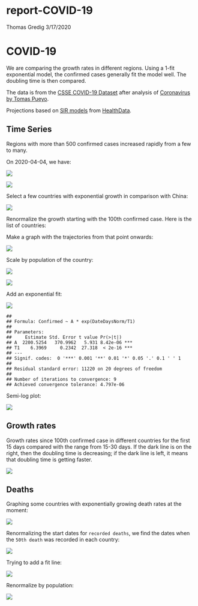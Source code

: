 report-COVID-19
================
Thomas Gredig
3/17/2020

# COVID-19

We are comparing the growth rates in different regions. Using a 1-fit
exponential model, the confirmed cases generally fit the model well. The
doubling time is then compared.

The data is from the [CSSE COVID-19
Dataset](https://github.com/CSSEGISandData/COVID-19) after analysis of
[Coronavirus by Tomas
Pueyo](https://medium.com/@tomaspueyo/coronavirus-act-today-or-people-will-die-f4d3d9cd99ca).

Projections based on [SIR
models](https://www.maa.org/press/periodicals/loci/joma/the-sir-model-for-spread-of-disease-the-differential-equation-model)
from [HealthData](https://covid19.healthdata.org/projections).

## Time Series

Regions with more than 500 confirmed cases increased rapidly from a few
to many.

On 2020-04-04, we have:

![](README_files/figure-gfm/unnamed-chunk-3-1.png)<!-- -->

![](README_files/figure-gfm/unnamed-chunk-4-1.png)<!-- -->

Select a few countries with exponential growth in comparison with China:

![](README_files/figure-gfm/unnamed-chunk-5-1.png)<!-- -->

Renormalize the growth starting with the 100th confirmed case. Here is
the list of countries:

Make a graph with the trajectories from that point onwards:

![](README_files/figure-gfm/unnamed-chunk-7-1.png)<!-- -->

Scale by population of the country:

![](README_files/figure-gfm/unnamed-chunk-8-1.png)<!-- -->

![](README_files/figure-gfm/unnamed-chunk-9-1.png)<!-- -->

Add an exponential fit:

![](README_files/figure-gfm/unnamed-chunk-10-1.png)<!-- -->

    ## 
    ## Formula: Confirmed ~ A * exp(DateDaysNorm/T1)
    ## 
    ## Parameters:
    ##     Estimate Std. Error t value Pr(>|t|)    
    ## A  2200.5254   370.9962   5.931 8.42e-06 ***
    ## T1    6.3969     0.2342  27.318  < 2e-16 ***
    ## ---
    ## Signif. codes:  0 '***' 0.001 '**' 0.01 '*' 0.05 '.' 0.1 ' ' 1
    ## 
    ## Residual standard error: 11220 on 20 degrees of freedom
    ## 
    ## Number of iterations to convergence: 9 
    ## Achieved convergence tolerance: 4.797e-06

Semi-log plot:

![](README_files/figure-gfm/unnamed-chunk-11-1.png)<!-- -->

## Growth rates

Growth rates since 100th confirmed case in different countries for the
first 15 days compared with the range from 15-30 days. If the dark line
is on the right, then the doubling time is decreasing; if the dark line
is left, it means that doubling time is getting faster.

![](README_files/figure-gfm/unnamed-chunk-12-1.png)<!-- -->

## Deaths

Graphing some countries with exponentially growing death rates at the
moment:

![](README_files/figure-gfm/unnamed-chunk-14-1.png)<!-- -->

Renormalizing the start dates for `recorded deaths`, we find the dates
when the `50th death` was recorded in each country:

![](README_files/figure-gfm/unnamed-chunk-17-1.png)<!-- -->

Trying to add a fit line:

![](README_files/figure-gfm/unnamed-chunk-18-1.png)<!-- -->

Renormalize by population:

![](README_files/figure-gfm/unnamed-chunk-19-1.png)<!-- -->
